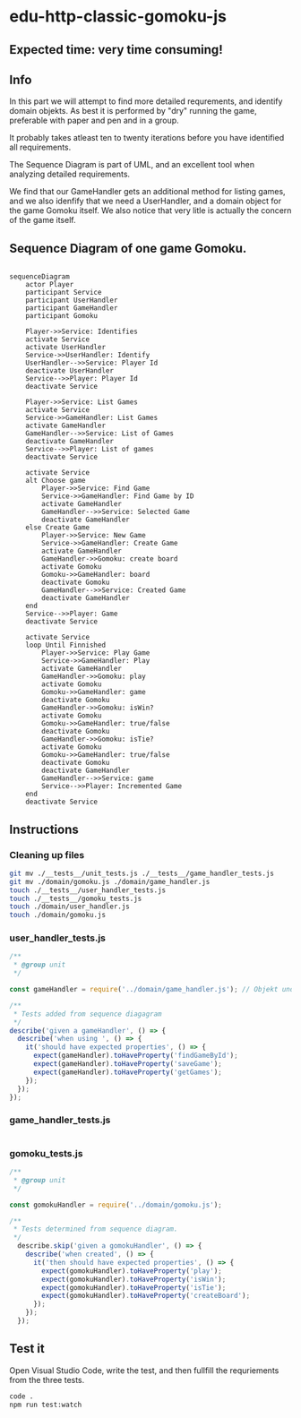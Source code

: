 # edu-http-classic-gomoku-js

## Expected time: very time consuming!

## Info

In this part we will attempt to find more detailed requrements, and identify domain objekts. As best it is performed by "dry" running the game, preferable with paper and pen and in a group. 

It probably takes atleast ten to twenty iterations before you have identified all requirements.

The Sequence Diagram is part of UML, and an excellent tool when analyzing detailed requirements.

We find that our GameHandler gets an additional method for listing games, and we also idenfify that we need a UserHandler, and a domain object for the game Gomoku itself. We also notice that very litle is actually the concern of the game itself.

## Sequence Diagram of one game Gomoku.

```mermaid

sequenceDiagram
    actor Player
    participant Service
    participant UserHandler
    participant GameHandler
    participant Gomoku

    Player->>Service: Identifies
    activate Service
    activate UserHandler
    Service->>UserHandler: Identify
    UserHandler-->>Service: Player Id
    deactivate UserHandler
    Service-->>Player: Player Id
    deactivate Service
    
    Player->>Service: List Games
    activate Service
    Service->>GameHandler: List Games
    activate GameHandler
    GameHandler-->>Service: List of Games
    deactivate GameHandler
    Service-->>Player: List of games
    deactivate Service
    
    activate Service
    alt Choose game
        Player->>Service: Find Game
        Service->>GameHandler: Find Game by ID
        activate GameHandler
        GameHandler-->>Service: Selected Game
        deactivate GameHandler
    else Create Game
        Player->>Service: New Game
        Service->>GameHandler: Create Game
        activate GameHandler
        GameHandler->>Gomoku: create board
        activate Gomoku
        Gomoku->>GameHandler: board
        deactivate Gomoku
        GameHandler-->>Service: Created Game
        deactivate GameHandler
    end
    Service-->>Player: Game
    deactivate Service
    
    activate Service
    loop Until Finnished
        Player->>Service: Play Game
        Service->>GameHandler: Play
        activate GameHandler
        GameHandler->>Gomoku: play
        activate Gomoku
        Gomoku->>GameHandler: game
        deactivate Gomoku
        GameHandler->>Gomoku: isWin?
        activate Gomoku
        Gomoku->>GameHandler: true/false
        deactivate Gomoku
        GameHandler->>Gomoku: isTie?
        activate Gomoku
        Gomoku->>GameHandler: true/false
        deactivate Gomoku
        deactivate GameHandler
        GameHandler-->>Service: game
        Service-->>Player: Incremented Game
    end
    deactivate Service
```

## Instructions

### Cleaning up files

```bash
git mv ./__tests__/unit_tests.js ./__tests__/game_handler_tests.js
git mv ./domain/gomoku.js ./domain/game_handler.js
touch ./__tests__/user_handler_tests.js
touch ./__tests__/gomoku_tests.js
touch ./domain/user_handler.js
touch ./domain/gomoku.js
```

### user_handler_tests.js

```js
/**
 * @group unit
 */

const gameHandler = require('../domain/game_handler.js'); // Objekt under test

/**
 * Tests added from sequence diagagram
 */
describe('given a gameHandler', () => {
  describe('when using ', () => {
    it('should have expected properties', () => {
      expect(gameHandler).toHaveProperty('findGameById');
      expect(gameHandler).toHaveProperty('saveGame');
      expect(gameHandler).toHaveProperty('getGames');
    });
  });
});
```
### game_handler_tests.js

```js
```
### gomoku_tests.js

```js
/**
 * @group unit
 */

const gomokuHandler = require('../domain/gomoku.js');

/**
 * Tests determined from sequence diagram.
 */
  describe.skip('given a gomokuHandler', () => {
    describe('when created', () => {
      it('then should have expected properties', () => {
        expect(gomokuHandler).toHaveProperty('play');
        expect(gomokuHandler).toHaveProperty('isWin');
        expect(gomokuHandler).toHaveProperty('isTie');
        expect(gomokuHandler).toHaveProperty('createBoard');
      });
    });
  });
```

## Test it

Open Visual Studio Code, write the test, and then fullfill the requriements from the three tests.

```bash
code .
npm run test:watch
```
